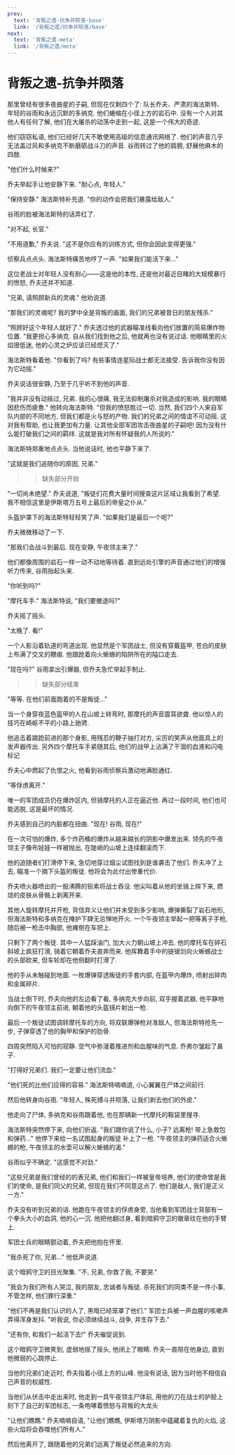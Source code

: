 ```yaml
---
prev:
  text: '背叛之遗-抗争并陨落-base'
  link: '/背叛之遗/抗争并陨落/base'
next:
  text: '背叛之遗-meta'
  link: '/背叛之遗/meta'
---
```


# 背叛之遗-抗争并陨落

那里曾经有很多夜曲星的子嗣, 但现在仅剩四个了: 队长乔夫、严肃的海法斯特、年轻的谷雨和永远沉默的多纳克. 他们蜷缩在小径上方的岩石中. 没有一个人对其他人有任何了解, 他们在大屠杀的动荡中走到一起, 这是一个伟大的奇迹.

他们窃窃私语, 他们已经好几天不敢使用高级的信息通讯网络了. 他们的声音几乎无法盖过风和多纳克不断磨砺战斗刀的声音. 谷雨转过了他的肩膀, 舒展他麻木的四肢.

"他们什么时候来?"

乔夫举起手让他安静下来. "耐心点, 年轻人."

"保持安静." 海法斯特补充道. "你的动作会把我们暴露给敌人."

谷雨的脸被海法斯特的话弄红了.

"对不起, 长官."

"不用道歉," 乔夫说. "这不是你应有的训练方式, 但你会因此变得更强."

侦察兵点点头. 海法斯特痛苦地哼了一声. "如果我们能活下来..."

这位老战士对年轻人没有耐心——这是他的本性, 还是他对最近目睹的大规模暴行的愤怒, 乔夫还并不知道.

"兄弟, 请照顾新兵的灵魂." 他劝说道.

"那我们的灵魂呢? 我的梦中全是背叛的画面, 我们的兄弟被昔日的朋友残杀."

"照顾好这个年轻人就好了." 乔夫透过他的武器瞄准线看向他们放置的简易爆炸物位置. "我更担心多纳克. 自从我们找到他之后, 他就再也没有说过话. 他眼睛里的火焰很低迷, 他的心灵之炉应该已经熄灭了."

海法斯特看着他. "你看到了吗? 有些事情连星际战士都无法接受. 告诉我你没有因为它动摇."

乔夫说话很安静, 乃至于几乎听不到他的声音.

"我并非没有动摇过, 兄弟. 我的心很痛, 我无法抑制屠杀对我造成的影响. 我的眼睛因悲伤而疲惫." 他转向海法斯特. "但我的愤怒胜过一切. 当然, 我们四个人来自军队内部的不同地方, 但我们都是火与怒的产物. 我们的兄弟之间的情谊不可动摇. 这对我有帮助, 也让我更加有力量. 让其他全部军团攻击夜曲星的子嗣吧! 因为没有什么能打破我们之间的羁绊. 这就是我对所有怀疑我的人所说的."

海法斯特郑重地点点头. 当他说话时, 他也平静下来了.

"这就是我们追随你的原因, 兄弟."

> > 缺失部分开始

"一切尚未绝望." 乔夫说道, "叛徒们花费大量时间搜查这片区域让我看到了希望. 我不相信这里是伊斯塔万五号上最后的帝皇之仆从."

头盔护罩下的海法斯特轻轻笑了声. "如果我们是最后一个呢?"

乔夫微微移动了一下.

"那我们会战斗到最后. 现在安静, 午夜领主来了."

他们都像周围的岩石一样一动不动地等待着. 直到远处引擎的声音通过他们的增强听力传来, 谷雨抬起头来.

"你听到吗?"

"摩托车手." 海法斯特说, "我们要撤退吗?"

乔夫摇了摇头.

"太晚了. 看!"

一个人影沿着轨道的弯道出现. 他显然是个军团战士, 但没有穿戴盔甲, 苍白的皮肤上布满了交叉的鞭痕. 他踉跄着向火蜥蜴的陷阱所在的隘口走去.

"现在吗?" 谷雨拿出引爆器, 但乔夫急忙举起手制止.

> > 缺失部分结束

"等等. 在他们前面跑着的不是叛徒..."

当一个身穿夜蓝色盔甲的人在山坡上转弯时, 那摩托的声音震耳欲聋. 他以惊人的技巧在崎岖不平的小路上驰骋.

他追击着踉跄前进的那个身影, 用残忍的鞭子抽打对方, 尖厉的笑声从他面具上的发声器传出. 另外四个摩托车手紧随其后, 他们的战甲上沾满了干涸的血液和闪电标记

乔夫心中燃起了仇恨之火, 他看到谷雨侦察兵激动地满脸通红.

"等俘虏离开."

唯一的军团成员仍在爆炸区内, 但骑摩托的人正在逼近他. 再过一段时间, 他们也可能逃脱, 这是最坏的情况.

乔夫感到自己的内脏都在扭曲. "现在! 谷雨, 现在!"

在一次可怕的爆炸, 多个炸药桶的爆炸从越来越长的阴影中爆发出来. 领先的午夜领主子像布娃娃一样被抛出, 在陡峭的山坡上连续翻滚而下.

他的追随者们打滑停下来, 急切地穿过烟尘试图找到是谁袭击了他们. 乔夫冲了上去, 瞄准一个摘下头盔的叛徒. 他将会为此付出惨重代价.

乔夫喷火器喷出的一股沸腾的钷素将战士吞没. 他尖叫着从他的坐骑上摔下来, 燃烧的皮肤从骨骼上剥离开来.

其他人旋转摩托并开枪, 背信弃义让他们并未受到多少影响, 爆弹撕裂了岩石地形, 但海法斯特和多纳克在掩护下肆无忌惮地开火. 一个午夜领主举起一把等离子手枪, 随后被一枪击中胸部, 他瘫倒在车把上.

只剩下了两个叛徒. 其中一人猛踩油门, 加大火力朝山坡上冲去. 他的摩托车在碎石斜坡上疯狂打滑, 骑着它朝着乔夫直奔而来. 他挥舞着手中的链锯剑向火蜥蜴战士的头部砍来, 但车轮却在他侧翻时打滑了.

他的手从未触碰到地面. 一枚爆弹穿透叛徒的手套内部, 在盔甲内爆炸, 喷射出碎肉和金属碎片.

当战士倒下时, 乔夫向他的左边看了看, 多纳克大步向前, 双手握着武器, 他平静地向倒下的午夜领主前进, 朝着他的头盔镜片射出一枪.

最后一个叛徒试图调转摩托车的方向, 将双联爆弹枪对准敌人, 但海法斯特抢先一步, 子弹穿透了他的胸甲和保护的肋骨.

四周突然陷入可怕的寂静. 空气中弥漫着推进剂和血腥味的气息. 乔弗尔皱起了鼻子.

"打得好兄弟们. 我们一定要让他们流血."

"他们死的比他们应得的容易." 海法斯特喃喃道, 小心翼翼在尸体之间前行.

然后他转身向谷雨. "年轻人, 殊死搏斗并陨落, 让我们剥去他们的外皮."

他走向了尸体, 多纳克和谷雨跟着他, 也在那辆新一代摩托的鞍袋里搜寻.

海法斯特突然停下来, 向他们折返. "我们跟你说了什么, 小子? 远离枪! 带上急救包和弹药..." 他停下来给一名试图起身的叛徒
补上了一枪. "午夜领主的弹药适合火蜥蜴的枪, 午夜领主的水壶可以解火蜥蜴的渴."

谷雨似乎不确定. "这感觉不对劲."

"这些兄弟是我们曾经的的表兄弟, 他们和我们一样被皇帝培养, 他们的使命曾是我们的使命, 是我们同父的兄弟, 但现在我们不同意这点了. 他们是敌人, 我们是正义一方."

乔夫没有听到兄弟的话. 他跪在午夜领主的俘虏身旁, 当他看到军团战士背部有一个拳头大小的血洞, 他的心一沉. 他把他翻过身, 看到暗鸦守卫的徽章纹在他的手臂上.

军团士兵的眼睛颤动着, 乔夫把他抱在怀里.

"我杀死了你, 兄弟..." 他低声说道.

这个暗鸦守卫的目光聚集. "不, 兄弟, 你救了我, 不要哭."

"我会为我们所有人哭泣, 我的朋友, 忠诚者与叛徒. 杀死我们的同类不是一件小事, 不管怎样, 他们罪行深重."

"他们不再是我们认识的人了, 黑暗已经笼罩了他们." 军团士兵被一声血腥的咳嗽声弄得浑身发抖. "听我说, 你必须继续战斗, 战争, 并生存下去."

"还有你, 和我们一起活下去!" 乔夫催促说到.

这个暗鸦守卫微笑到, 虚弱地摇了摇头, 他闭上了眼睛. 乔夫一直陪在他身边, 直到他微弱的心跳停止.

当他的兄弟们走近时, 乔夫指着小径上方的山峰. 他没有说话, 因为当时他不相信自己声音的权威性.

当他们从伏击中走出来时, 他走到一具午夜领主尸体前, 用他的刀在战士的护胫上刻下了自己的军团标志, 一条咆哮着愤怒与背叛的大龙头

"让他们瞧瞧." 乔夫喃喃自语, "让他们瞧瞧, 伊斯塔万阴影中蕴藏着复仇的火焰, 这些火焰将会吞噬他们所有人."

然后他离开了, 跟随着他的兄弟们远离了叛徒必然追来的方向.
